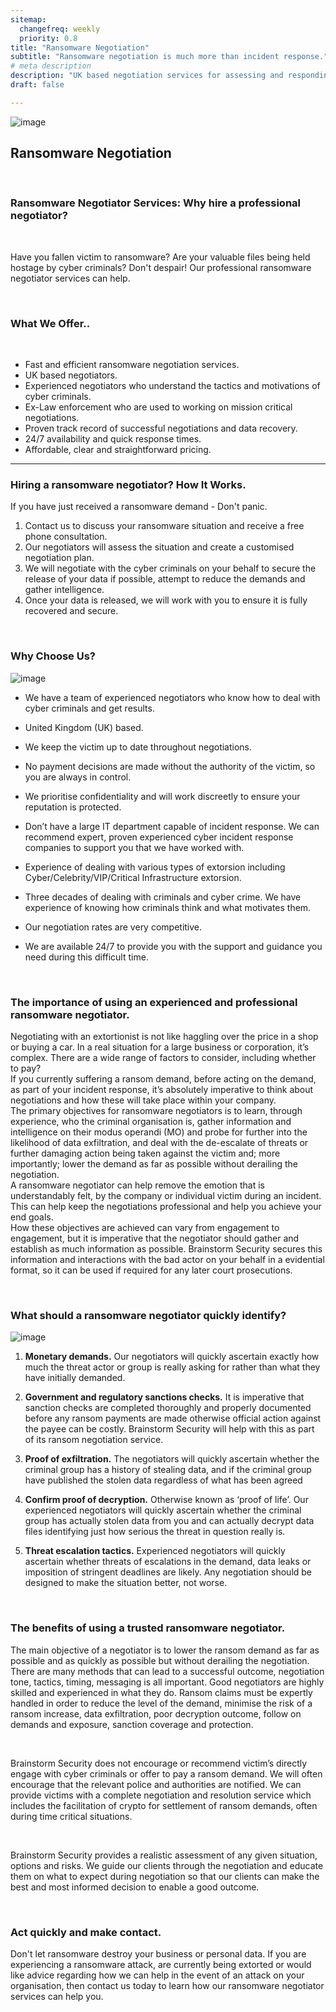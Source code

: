 ```yaml
---
sitemap:
  changefreq: weekly
  priority: 0.8
title: "Ransomware Negotiation"
subtitle: "Ransomware negotiation is much more than incident response."
# meta description
description: "UK based negotiation services for assessing and responding to ransomware attacks, including negotiation with threat actors and OpSec response."
draft: false

---
```



![image](../../images/negotiate.jpg)



## Ransomware Negotiation

<br>

### Ransomware Negotiator Services: Why hire a professional negotiator?

<br>

Have you fallen victim to ransomware? Are your valuable files being held hostage by cyber criminals? Don't despair! Our professional ransomware negotiator services can help. 

<br>

### What We Offer..

<br>

* Fast and efficient ransomware negotiation services.
*	UK based negotiators.
* Experienced negotiators who understand the tactics and motivations of cyber criminals.
* Ex-Law enforcement who are used to working on mission critical negotiations.
*	Proven track record of successful negotiations and data recovery.
*	24/7 availability and quick response times.
*	Affordable, clear and straightforward pricing.


<hr>

### Hiring a ransomware negotiator? How It Works.

If you have just received a ransomware demand - Don't panic. 

1.	Contact us to discuss your ransomware situation and receive a free phone consultation.
2.	Our negotiators will assess the situation and create a customised negotiation plan.
3.	We will negotiate with the cyber criminals on your behalf to secure the release of your data if possible, attempt to reduce the demands and gather intelligence.
4.	Once your data is released, we will work with you to ensure it is fully recovered and secure.


<br>

### Why Choose Us?

![image](../../images/text.jpg)

* We have a team of experienced negotiators who know how to deal with cyber criminals and get results.

* United Kingdom (UK) based.

* We keep the victim up to date throughout negotiations.

* No payment decisions are made without the authority of the victim, so you are always in control. 

* We prioritise confidentiality and will work discreetly to ensure your reputation is protected.

* Don’t have a large IT department capable of incident response. We can recommend expert, proven experienced cyber incident response companies to support you that we have worked with.

*	Experience of dealing with various types of extorsion including Cyber/Celebrity/VIP/Critical Infrastructure extorsion.

* Three decades of dealing with criminals and cyber crime. We have experience of knowing how criminals think and what motivates them.

* Our negotiation rates are very competitive.

* We are available 24/7 to provide you with the support and guidance you need during this difficult time.

<br>

### The importance of using an experienced and professional ransomware negotiator.

Negotiating with an extortionist is not like haggling over the price in a shop or buying a car. In a real situation for a large business or corporation, it’s complex. There are a wide range of factors to consider, including whether to pay?
<br>
If you currently suffering a ransom demand, before acting on the demand, as part of your incident response, it’s absolutely imperative to think about negotiations and how these will take place within your company.
<br>
The primary objectives for ransomware negotiators is to learn, through experience, who the criminal organisation is, gather information and intelligence on their modus operandi (MO) and probe for further into the likelihood of data exfiltration, and deal with the de-escalate of threats or further damaging action being taken against the victim and; more importantly; lower the demand as far as possible without derailing the negotiation. 
<br>
A ransomware negotiator can help remove the emotion that is understandably felt, by the company or individual victim during an incident. This can help keep the negotiations professional and help you achieve your end goals.
<br>
How these objectives are achieved can vary from engagement to engagement, but it is imperative that the negotiator should gather and establish as much information as possible. Brainstorm Security secures this information and interactions with the bad actor on your behalf in a evidential format, so it can be used if required for any later court prosecutions.

<br>

### What should a ransomware negotiator quickly identify?

![image](../../images/hacker_ransomware.jpg)
<br>

1. **Monetary demands.** Our negotiators will quickly ascertain exactly how much the threat actor or group is really asking for rather than what they have initially demanded.

2.	**Government and regulatory sanctions checks.** It is imperative that sanction checks are completed thoroughly and properly documented before any ransom payments are made otherwise official action against the payee can be costly.  Brainstorm Security will help with this as part of its ransom negotiation service.

3. **Proof of exfiltration.** The negotiators will quickly ascertain whether the criminal group has a history of stealing data, and if the criminal group have published the stolen data regardless of what has been agreed

4.	**Confirm proof of decryption.** Otherwise known as ‘proof of life’. Our experienced negotiators will quickly ascertain whether the criminal group has actually stolen data from you and can actually decrypt data files identifying just how serious the threat in question really is.

5. **Threat escalation tactics.** Experienced negotiators will quickly ascertain whether threats of escalations in the demand, data leaks or imposition of stringent deadlines are likely. Any negotiation should be designed to make the situation better, not worse. 

<br>

### The benefits of using a trusted ransomware negotiator. 

The main objective of a negotiator is to lower the ransom demand as far as possible and as quickly as possible but without derailing the negotiation. There are many methods that can lead to a successful outcome, negotiation tone, tactics, timing, messaging is all important. Good negotiators are highly skilled and experienced in what they do. Ransom claims must be expertly handled in order to reduce the level of the demand, minimise the risk of a ransom increase, data exfiltration, poor decryption outcome, follow on demands and exposure, sanction coverage and protection. 

<br>

Brainstorm Security does not encourage or recommend victim’s directly engage with cyber criminals or offer to pay a ransom demand. We will often encourage that the relevant police and authorities are notified. We can provide victims with a complete negotiation and resolution service which includes the facilitation of crypto for settlement of ransom demands, often during time critical situations.

<br>

Brainstorm Security provides a realistic assessment of any given situation, options and risks. We guide our clients through the negotiation and educate them on what to expect during negotiation so that our clients can make the best and most informed decision to enable a good outcome.

<br>

### Act quickly and make contact.

Don't let ransomware destroy your business or personal data. If you are experiencing a ransomware attack, are currently being extorted or would like advice regarding how we can help in the event of an attack on your organisation, then contact us today to learn how our ransomware negotiator services can help you.

